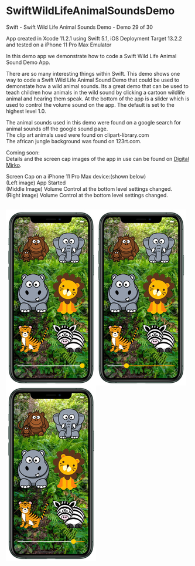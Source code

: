 # SwiftWildLifeAnimalSoundsDemo
Swift - Swift Wild Life Animal Sounds Demo - Demo 29 of 30

App created in Xcode 11.2.1 using Swift 5.1, iOS Deployment Target 13.2.2 and tested on a iPhone 11 Pro Max Emulator

In this demo app we demonstrate how to code a Swift Wild Life Animal Sound Demo App.

There are so many interesting things within Swift. This demo shows one way to code a Swift Wild Life Animal Sound Demo
that could be used to demonstate how a wild animal sounds. Its a great demo that can be used to teach children how
animals in the wild sound by clicking a cartoon wildlife animal and hearing them speak. At the bottom of the app is a 
slider which is used to control the volume sound on the app. The default is set to the highest level 1.0.

The animal sounds used in this demo were found on a google search for animal sounds off the google sound page.<br>
The clip art animals used were found on clipart-library.com<br>
The african jungle background was found on 123rt.com.<br>

Coming soon:<br>
Details and the screen cap images of the app in use can be found on <a href="http://digitalmirko.com/iOSApps.html">Digital Mirko</a>.

Screen Cap on a iPhone 11 Pro Max device:(shown below)</br>
(Left image) App Started<br>
(Middle Image) Volume Control at the bottom level settings changed.<br>
(Right image) Volume Control at the bottom level settings changed.<br><br>

<p>
  <img align="left" src="https://github.com/digitalMirko/SwiftWildLifeAnimalSoundsDemo/blob/master/githubSwiftWLASDemo01.jpg?raw=true" width="246"/>
  <img align="left" src="https://github.com/digitalMirko/SwiftWildLifeAnimalSoundsDemo/blob/master/githubSwiftWLASDemo02.jpg?raw=true" width="246"/>
  <img align="left" src="https://github.com/digitalMirko/SwiftWildLifeAnimalSoundsDemo/blob/master/githubSwiftWLASDemo03.jpg?raw=true" width="246"/>
  
</p>
